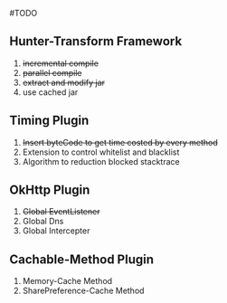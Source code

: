 
#TODO

## Hunter-Transform Framework

1. ~~incremental compile~~
2. ~~parallel compile~~
3. ~~extract and modify jar~~
4. use cached jar


## Timing Plugin

1. ~~Insert byteCode to get time costed by every method~~
2. Extension to control whitelist and blacklist
3. Algorithm to reduction blocked stacktrace

## OkHttp Plugin

1. ~~Global EventListener~~
2. Global Dns
3. Global Intercepter

## Cachable-Method Plugin

1. Memory-Cache Method
2. SharePreference-Cache Method